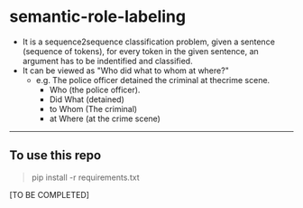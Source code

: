 # semantic-role-labeling

- It is a sequence2sequence classification problem, given a sentence (sequence of tokens), for every token in the given sentence, an argument has to be indentified and classified.
- It can be viewed as "Who did what to whom at where?"
    - e.g. The police officer detained the criminal at thecrime scene.
        - Who (the police officer).
        - Did What (detained)
        - to Whom (The criminal)
        - at Where (at the crime scene)

---

## To use this repo

> pip install -r requirements.txt

[TO BE COMPLETED]
